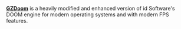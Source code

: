 [**GZDoom**](https://zdoom.org) is a heavily modified and enhanced version of id Software's DOOM engine for modern operating systems and with modern FPS features.

